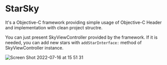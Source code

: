 # StarSky

It's a Objective-C framework providing simple usage of Objective-C Header and implementation with clean project structre.

You can just present SkyViewController provided by the framework. If it is needed, you can add new stars with `addStarInterface:` method of SkyViewController instance.

![Screen Shot 2022-07-16 at 15 51 31](https://user-images.githubusercontent.com/16462769/179355656-3762fa02-cacc-4ea5-b5f2-10894b0135d6.png)
